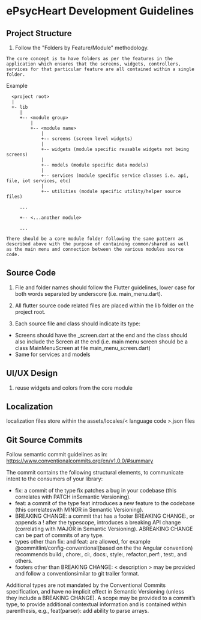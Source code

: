 # ePsycHeart Development Guidelines

## Project Structure

1. Follow the "Folders by Feature/Module" methodology.

```text
The core concept is to have folders as per the features in the application which ensures that the screens, widgets, controllers, services for that particular feature are all contained within a single folder.
```

Example

```text
  <project root>
  |
  +- lib
     |
     +-- <module group>
         |
         +-- <module name>
             |
             +-- screens (screen level widgets)
             |
             +-- widgets (module specific reusable widgets not being screens)
             |
             +-- models (module specific data models)
             |
             +-- services (module specific service classes i.e. api, file, iot services, etc)
             |
             +-- utilities (module specific utility/helper source files)

     ...

     +-- <...another module>

     ...
```

```text
There should be a core module folder following the same pattern as described above with the purpose of containing common/shared as well as the main menu and connection between the various modules source code.
```

## Source Code

1. File and folder names should follow the Flutter guidelines, lower case for both words separated by underscore (i.e. main_menu.dart).

2. All flutter source code related files are placed within the lib folder on the project root.

3. Each source file and class should indicate its type:

* Screens should have the _screen.dart at the end and the class should also include the Screen at the end (i.e. main menu screen should be a class MainMenuScreen at file main_menu_screen.dart)
* Same for services and models

## UI/UX Design

1. reuse widgets and colors from the core module

## Localization

localization files store within the assets/locales/< language code >.json files

## Git Source Commits

Follow semantic commit guidelines as in: <https://www.conventionalcommits.org/en/v1.0.0/#summary>

The commit contains the following structural elements, to communicate intent to the consumers of your library:

* fix: a commit of the type fix patches a bug in your codebase (this correlates with PATCH inSemantic Versioning).
* feat: a commit of the type feat introduces a new feature to the codebase (this correlateswith MINOR in Semantic Versioning).
* BREAKING CHANGE: a commit that has a footer BREAKING CHANGE:, or appends a ! after the typescope, introduces a breaking API change (correlating with MAJOR in Semantic Versioning). ABREAKING CHANGE can be part of commits of any type.
* types other than fix: and feat: are allowed, for example @commitlint/config-conventional(based on the the Angular convention) recommends build:, chore:, ci:, docs:, style:, refactor:,perf:, test:, and others.
* footers other than BREAKING CHANGE: < description > may be provided and follow a conventionsimilar to git trailer format.

Additional types are not mandated by the Conventional Commits specification, and have no implicit effect in Semantic Versioning (unless they include a BREAKING CHANGE). A scope may be provided to a commit’s type, to provide additional contextual information and is contained within parenthesis, e.g., feat(parser): add ability to parse arrays.
